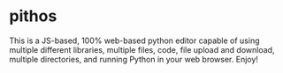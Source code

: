 # pithos
This is a JS-based, 100% web-based python editor capable of using multiple different libraries, multiple files, code, file upload and download, multiple directories, and running Python in your web browser. Enjoy!
